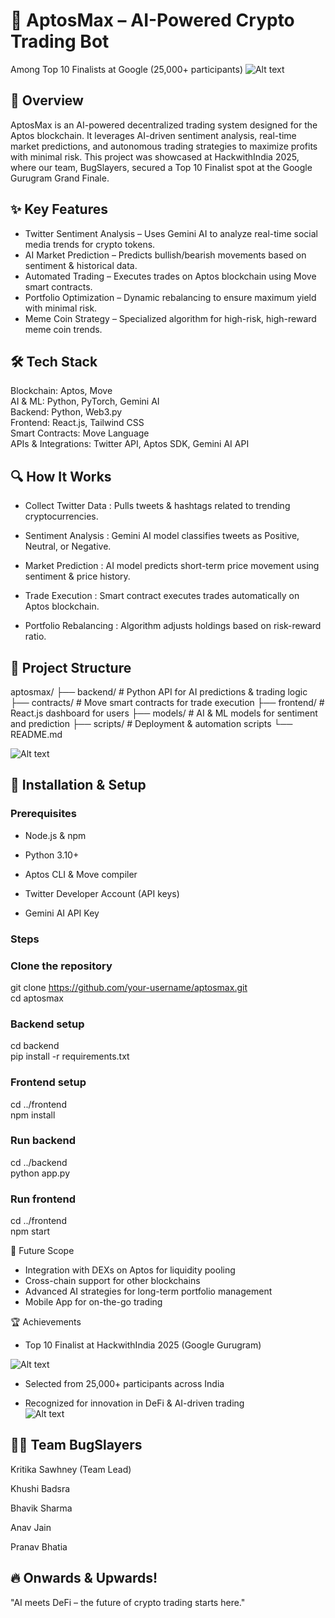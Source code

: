 # 🚀 AptosMax – AI-Powered Crypto Trading Bot
Among Top 10 Finalists at Google (25,000+ participants)
![Alt text](images%20readme/kritikagoogle.jpg)

## 📌 Overview
AptosMax is an AI-powered decentralized trading system designed for the Aptos blockchain. It leverages AI-driven sentiment analysis, real-time market predictions, and autonomous trading strategies to maximize profits with minimal risk.
This project was showcased at HackwithIndia 2025, where our team, BugSlayers, secured a Top 10 Finalist spot at the Google Gurugram Grand Finale.

## ✨ Key Features

- Twitter Sentiment Analysis – Uses Gemini AI to analyze real-time social media trends for crypto tokens.
- AI Market Prediction – Predicts bullish/bearish movements based on sentiment & historical data.
- Automated Trading – Executes trades on Aptos blockchain using Move smart contracts.
- Portfolio Optimization – Dynamic rebalancing to ensure maximum yield with minimal risk.
- Meme Coin Strategy – Specialized algorithm for high-risk, high-reward meme coin trends.

## 🛠 Tech Stack

Blockchain: Aptos, Move <br> 
AI & ML: Python, PyTorch, Gemini AI <br> 
Backend: Python, Web3.py <br> 
Frontend: React.js, Tailwind CSS <br> 
Smart Contracts: Move Language <br> 
APIs & Integrations: Twitter API, Aptos SDK, Gemini AI API <br> 

## 🔍 How It Works

- Collect Twitter Data : Pulls tweets & hashtags related to trending cryptocurrencies.

- Sentiment Analysis : Gemini AI model classifies tweets as Positive, Neutral, or Negative.

- Market Prediction : AI model predicts short-term price movement using sentiment & price history.

- Trade Execution : Smart contract executes trades automatically on Aptos blockchain.

- Portfolio Rebalancing : Algorithm adjusts holdings based on risk-reward ratio.

## 📂 Project Structure
aptosmax/
├── backend/        # Python API for AI predictions & trading logic
├── contracts/      # Move smart contracts for trade execution
├── frontend/       # React.js dashboard for users
├── models/         # AI & ML models for sentiment and prediction
├── scripts/        # Deployment & automation scripts
└── README.md <br>

![Alt text](images%20readme/badge.jpg)

## 🚀 Installation & Setup
### Prerequisites

- Node.js & npm

- Python 3.10+

- Aptos CLI & Move compiler

- Twitter Developer Account (API keys)

- Gemini AI API Key
### Steps

### Clone the repository
git clone https://github.com/your-username/aptosmax.git <br>
cd aptosmax <br>

### Backend setup
cd backend <br>
pip install -r requirements.txt <br>

### Frontend setup
cd ../frontend <br>
npm install <br>

### Run backend
cd ../backend <br>
python app.py <br>

### Run frontend
cd ../frontend <br>
npm start <br>

🎯 Future Scope

- Integration with DEXs on Aptos for liquidity pooling
- Cross-chain support for other blockchains
- Advanced AI strategies for long-term portfolio management
- Mobile App for on-the-go trading

🏆 Achievements

- Top 10 Finalist at HackwithIndia 2025 (Google Gurugram) <br>

![Alt text](images%20readme/achivements.jpg) <br> 

- Selected from 25,000+ participants across India <br>

- Recognized for innovation in DeFi & AI-driven trading <br>
![Alt text](images%20readme/team.jpg) <br> 

## 👩‍💻 Team BugSlayers

Kritika Sawhney (Team Lead) <br>

Khushi Badsra  <br>

Bhavik Sharma  <br>

Anav Jain  <br>

Pranav Bhatia  <br>

## 🔥 Onwards & Upwards!

"AI meets DeFi – the future of crypto trading starts here."
